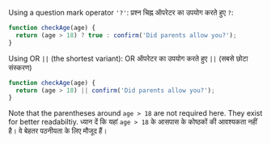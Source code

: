 Using a question mark operator `'?'`:
प्रश्न चिह्न ऑपरेटर का उपयोग करते हुए `?`:

```js
function checkAge(age) {
  return (age > 18) ? true : confirm('Did parents allow you?');
}
```

Using OR `||` (the shortest variant):
OR ऑपरेटर का उपयोग करते हुए `||` (सबसे छोटा संस्करण)

```js
function checkAge(age) {
  return (age > 18) || confirm('Did parents allow you?');
}
```

Note that the parentheses around `age > 18` are not required here. They exist for better readabiltiy.
ध्यान दें कि यहां `age > 18` के आसपास के कोष्ठकों की आवश्यकता नहीं है। वे बेहतर पठनीयता के लिए मौजूद हैं।
